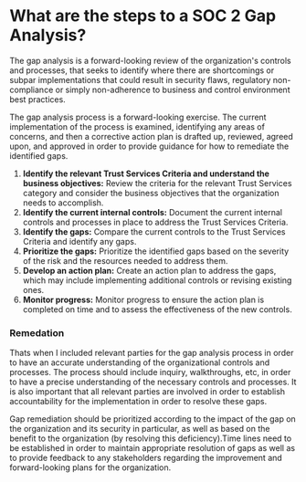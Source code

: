 # What are the steps to a SOC 2 Gap Analysis?

The gap analysis is a forward-looking review of the organization's controls and processes, that seeks to identify where there are shortcomings or subpar implementations that could result in security flaws, regulatory non-compliance or simply non-adherence to business and control environment best practices.

The gap analysis process is a forward-looking exercise. The current implementation of the process is examined, identifying any areas of concerns, and then a corrective action plan is drafted up, reviewed, agreed upon, and approved in order to provide guidance for how to remediate the identified gaps.

1. **Identify the relevant Trust Services Criteria and understand the business objectives:** Review the criteria for the relevant Trust Services category and consider the business objectives that the organization needs to accomplish.
2. **Identify the current internal controls:** Document the current internal controls and processes in place to address the Trust Services Criteria.
3. **Identify the gaps:** Compare the current controls to the Trust Services Criteria and identify any gaps.
4. **Prioritize the gaps:** Prioritize the identified gaps based on the severity of the risk and the resources needed to address them.
5. **Develop an action plan:** Create an action plan to address the gaps, which may include implementing additional controls or revising existing ones.
6. **Monitor progress:** Monitor progress to ensure the action plan is completed on time and to assess the effectiveness of the new controls.

### Remedation

Thats when I included relevant parties for the gap analysis process in order to have an accurate understanding of the organizational controls and processes. The process should include inquiry, walkthroughs, etc, in order to have a precise understanding of the necessary controls and processes. It is also important that all relevant parties are involved in order to establish accountability for the implementation in order to resolve these gaps.

Gap remediation should be prioritized according to the impact of the gap on the organization and its security in particular, as well as based on the benefit to the organization (by resolving this deficiency).Time lines need to be established in order to maintain appropriate resolution of gaps as well as to provide feedback to any stakeholders regarding the improvement and forward-looking plans for the organization.
